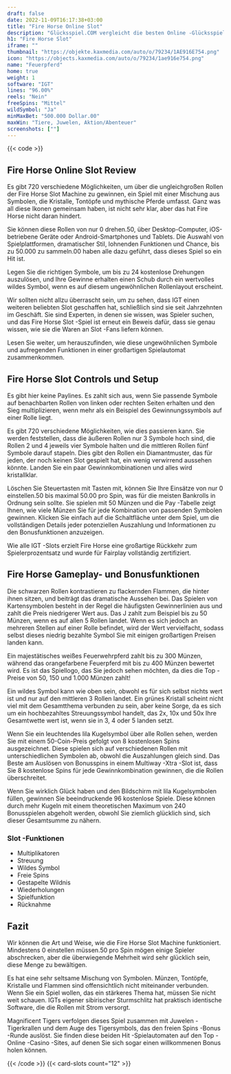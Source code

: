 ```yaml
---
draft: false
date: 2022-11-09T16:17:38+03:00
title: "Fire Horse Online Slot"
description: "Glücksspiel.COM vergleicht die besten Online -Glücksspiel -Sites und -spiele der Kanada.  Unabhängige Produktbewertungen und exklusive Anmeldeangebote. Jetzt spielen!"
h1: "Fire Horse Slot"
iframe: ""
thumbnail: "https://objekte.kaxmedia.com/auto/o/79234/1AE916E754.png"
icon: "https://objects.kaxmedia.com/auto/o/79234/1ae916e754.png"
name: "Feuerpferd"
home: true
weight: 1
software: "IGT"
lines: "96.00%"
reels: "Nein"
freeSpins: "Mittel"
wildSymbol: "Ja"
minMaxBet: "500.000 Dollar.00"
maxWin: "Tiere, Juwelen, Aktion/Abenteuer"
screenshots: [""]
---
```


{{< code >}}<h2>Fire Horse Online Slot Review</h2><p>Es gibt 720 verschiedene Möglichkeiten, um über die ungleichgroßen Rollen der Fire Horse Slot Machine zu gewinnen, ein Spiel mit einer Mischung aus Symbolen, die Kristalle, Tontöpfe und mythische Pferde umfasst. Ganz was all diese Ikonen gemeinsam haben, ist nicht sehr klar, aber das hat Fire Horse nicht daran hindert.</p><p>Sie können diese Rollen von nur 0 drehen.50, über Desktop-Computer, iOS-betriebene Geräte oder Android-Smartphones und Tablets. Die Auswahl von Spielplattformen, dramatischer Stil, lohnenden Funktionen und Chance, bis zu 50.000 zu sammeln.00 haben alle dazu geführt, dass dieses Spiel so ein Hit ist.</p><p>Legen Sie die richtigen Symbole, um bis zu 24 kostenlose Drehungen auszulösen, und Ihre Gewinne erhalten einen Schub durch ein wertvolles wildes Symbol, wenn es auf diesem ungewöhnlichen Rollenlayout erscheint.</p><p>Wir sollten nicht allzu überrascht sein, um zu sehen, dass IGT einen weiteren beliebten Slot geschaffen hat, schließlich sind sie seit Jahrzehnten im Geschäft. Sie sind Experten, in denen sie wissen, was Spieler suchen, und das Fire Horse Slot -Spiel ist erneut ein Beweis dafür, dass sie genau wissen, wie sie die Waren an Slot -Fans liefern können.</p><p>Lesen Sie weiter, um herauszufinden, wie diese ungewöhnlichen Symbole und aufregenden Funktionen in einer großartigen Spielautomat zusammenkommen.</p><h2>Fire Horse Slot Controls und Setup</h2><p>Es gibt hier keine Paylines. Es zahlt sich aus, wenn Sie passende Symbole auf benachbarten Rollen von linken oder rechten Seiten erhalten und den Sieg multiplizieren, wenn mehr als ein Beispiel des Gewinnungssymbols auf einer Rolle liegt.</p><p>Es gibt 720 verschiedene Möglichkeiten, wie dies passieren kann. Sie werden feststellen, dass die äußeren Rollen nur 3 Symbole hoch sind, die Rollen 2 und 4 jeweils vier Symbole halten und die mittleren Rollen fünf Symbole darauf stapeln. Dies gibt den Rollen ein Diamantmuster, das für jeden, der noch keinen Slot gespielt hat, ein wenig verwirrend aussehen könnte. Landen Sie ein paar Gewinnkombinationen und alles wird kristallklar.</p><p>Löschen Sie Steuertasten mit Tasten mit, können Sie Ihre Einsätze von nur 0 einstellen.50 bis maximal 50.00 pro Spin, was für die meisten Bankrolls in Ordnung sein sollte. Sie spielen mit 50 Münzen und die Pay -Tabelle zeigt Ihnen, wie viele Münzen Sie für jede Kombination von passenden Symbolen gewinnen. Klicken Sie einfach auf die Schaltfläche unter dem Spiel, um die vollständigen Details jeder potenziellen Auszahlung und Informationen zu den Bonusfunktionen anzuzeigen.</p><p>Wie alle IGT -Slots erzielt Fire Horse eine großartige Rückkehr zum Spielerprozentsatz und wurde für Fairplay vollständig zertifiziert.</p><h2>Fire Horse Gameplay- und Bonusfunktionen</h2><p>Die schwarzen Rollen kontrastieren zu flackernden Flammen, die hinter ihnen sitzen, und beiträgt das dramatische Aussehen bei. Das Spielen von Kartensymbolen besteht in der Regel die häufigsten Gewinnerlinien aus und zahlt die Preis niedrigerer Wert aus. Das J zahlt zum Beispiel bis zu 50 Münzen, wenn es auf allen 5 Rollen landet. Wenn es sich jedoch an mehreren Stellen auf einer Rolle befindet, wird der Wert vervielfacht, sodass selbst dieses niedrig bezahlte Symbol Sie mit einigen großartigen Preisen landen kann.</p><p>Ein majestätisches weißes Feuerwehrpferd zahlt bis zu 300 Münzen, während das orangefarbene Feuerpferd mit bis zu 400 Münzen bewertet wird. Es ist das Spiellogo, das Sie jedoch sehen möchten, da dies die Top -Preise von 50, 150 und 1.000 Münzen zahlt!</p><p>Ein wildes Symbol kann wie oben sein, obwohl es für sich selbst nichts wert ist und nur auf den mittleren 3 Rollen landet. Ein grünes Kristall scheint nicht viel mit dem Gesamtthema verbunden zu sein, aber keine Sorge, da es sich um ein hochbezahltes Streuungssymbol handelt, das 2x, 10x und 50x Ihre Gesamtwette wert ist, wenn sie in 3, 4 oder 5 landen setzt.</p><p>Wenn Sie ein leuchtendes lila Kugelsymbol über alle Rollen sehen, werden Sie mit einem 50-Coin-Preis gefolgt von 8 kostenlosen Spins ausgezeichnet. Diese spielen sich auf verschiedenen Rollen mit unterschiedlichen Symbolen ab, obwohl die Auszahlungen gleich sind. Das Beste am Auslösen von Bonusspins in einem Multiway -Xtra -Slot ist, dass Sie 8 kostenlose Spins für jede Gewinnkombination gewinnen, die die Rollen überschreitet.</p><p>Wenn Sie wirklich Glück haben und den Bildschirm mit lila Kugelsymbolen füllen, gewinnen Sie beeindruckende 96 kostenlose Spiele. Diese können durch mehr Kugeln mit einem theoretischen Maximum von 240 Bonusspielen abgeholt werden, obwohl Sie ziemlich glücklich sind, sich dieser Gesamtsumme zu nähern.</p><h3>
Slot -Funktionen</h3><ul>
<li></span>
Multiplikatoren</li>
<li></span>
Streuung</li>
<li></span>
Wildes Symbol</li>
<li></span>
Freie Spins</li>
<li></span>
Gestapelte Wildnis</li>
<li></span>
Wiederholungen</li>
<li></span>
Spielfunktion</li>
<li></span>
Rücknahme</li></ul><h2>Fazit</h2><p>Wir können die Art und Weise, wie die Fire Horse Slot Machine funktioniert. Mindestens 0 einstellen müssen.50 pro Spin mögen einige Spieler abschrecken, aber die überwiegende Mehrheit wird sehr glücklich sein, diese Menge zu bewältigen.</p><p>Es hat eine sehr seltsame Mischung von Symbolen. Münzen, Tontöpfe, Kristalle und Flammen sind offensichtlich nicht miteinander verbunden. Wenn Sie ein Spiel wollen, das ein stärkeres Thema hat, müssen Sie nicht weit schauen. IGTs eigener sibirischer Sturmschlitz hat praktisch identische Software, die die Rollen mit Strom versorgt.</p><p>Magnificent Tigers verfolgen dieses Spiel zusammen mit Juwelen -Tigerkrallen und dem Auge des Tigersymbols, das den freien Spins -Bonus -Runde auslöst. Sie finden diese beiden Hit -Spielautomaten auf den Top -Online -Casino -Sites, auf denen Sie sich sogar einen willkommenen Bonus holen können.</p>{{< /code >}}
 {{< card-slots count="12" >}}